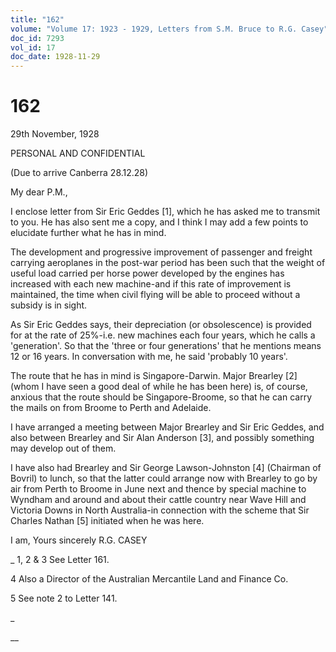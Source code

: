 ```yaml
---
title: "162"
volume: "Volume 17: 1923 - 1929, Letters from S.M. Bruce to R.G. Casey"
doc_id: 7293
vol_id: 17
doc_date: 1928-11-29
---
```


# 162

29th November, 1928

PERSONAL AND CONFIDENTIAL

(Due to arrive Canberra 28.12.28)

My dear P.M.,

I enclose letter from Sir Eric Geddes [1], which he has asked me to transmit to you. He has also sent me a copy, and I think I may add a few points to elucidate further what he has in mind.

The development and progressive improvement of passenger and freight carrying aeroplanes in the post-war period has been such that the weight of useful load carried per horse power developed by the engines has increased with each new machine-and if this rate of improvement is maintained, the time when civil flying will be able to proceed without a subsidy is in sight.

As Sir Eric Geddes says, their depreciation (or obsolescence) is provided for at the rate of 25%-i.e. new machines each four years, which he calls a 'generation'. So that the 'three or four generations' that he mentions means 12 or 16 years. In conversation with me, he said 'probably 10 years'.

The route that he has in mind is Singapore-Darwin. Major Brearley [2] (whom I have seen a good deal of while he has been here) is, of course, anxious that the route should be Singapore-Broome, so that he can carry the mails on from Broome to Perth and Adelaide.

I have arranged a meeting between Major Brearley and Sir Eric Geddes, and also between Brearley and Sir Alan Anderson [3], and possibly something may develop out of them.

I have also had Brearley and Sir George Lawson-Johnston [4] (Chairman of Bovril) to lunch, so that the latter could arrange now with Brearley to go by air from Perth to Broome in June next and thence by special machine to Wyndham and around and about their cattle country near Wave Hill and Victoria Downs in North Australia-in connection with the scheme that Sir Charles Nathan [5] initiated when he was here.

I am, Yours sincerely R.G. CASEY 

_ 1, 2 &amp; 3 See Letter 161.

4 Also a Director of the Australian Mercantile Land and Finance Co.

5 See note 2 to Letter 141.

_

__
